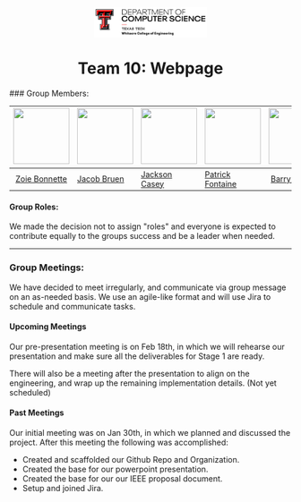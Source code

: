 <div align="center">

<picture>
        <source media="(prefers-color-scheme: dark)" srcset="https://raw.githubusercontent.com/jaxcksn/jaxcksn/main/files/ttu_cs_dark.png">
        <img alt="Texas Tech Computer Science - Whitacre College of Engineering" src="https://raw.githubusercontent.com/jaxcksn/jaxcksn/main/files/ttu_cs_light.png" width="40%" align="center">
</picture>

# Team 10: Webpage

</div>
### Group Members:

<div align="center">
  
| <img src="https://github.com/zoiebonnette03.png" width="100" height="100">| <img src="https://github.com/JacobBruen.png" width="100" height="100"> | <img src="https://github.com/jaxcksn.png" width="100" height="100">| <img src="https://github.com/patrickpfontaine.png" width="100" height="100">| <img src="https://github.com/bgorman65.png" width="100" height="100"> |
|:-------------:|---------------|--------------|------------------|:-----------:|
| [Zoie Bonnette](https://github.com/zoiebonnette03) | [Jacob Bruen](https://github.com/JacobBruen) | [Jackson Casey](https://github.com/jaxcksn) | [Patrick Fontaine](https://github.com/patrickpfontaine) | [Barry Gorman](https://github.com/bgorman65) |

</div>

#### Group Roles:

We made the decision not to assign "roles" and everyone is expected to contribute equally to the groups success and be a leader when needed.

---

### Group Meetings:

We have decided to meet irregularly, and communicate via group message on an as-needed basis. We use an agile-like format and will use Jira to schedule and communicate tasks.

#### Upcoming Meetings

Our pre-presentation meeting is on Feb 18th, in which we will rehearse our presentation and make sure all the deliverables for Stage 1 are ready.

There will also be a meeting after the presentation to align on the engineering, and wrap up the remaining implementation details. (Not yet scheduled)

#### Past Meetings

Our initial meeting was on Jan 30th, in which we planned and discussed the project. After this meeting the following was accomplished:

- Created and scaffolded our Github Repo and Organization.
- Created the base for our powerpoint presentation.
- Created the base for our our IEEE proposal document.
- Setup and joined Jira.
